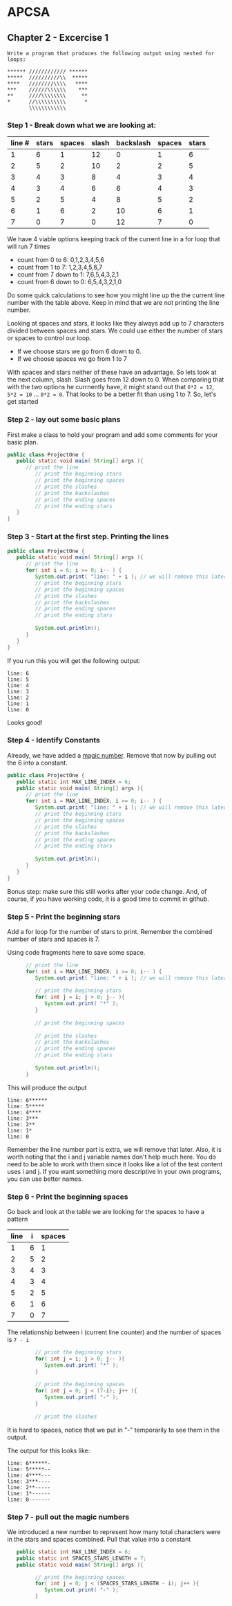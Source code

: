 # APCSA

## Chapter 2 - Excercise 1

```
Write a program that produces the following output using nested for loops:

****** //////////// ******
*****  //////////\\  *****
****   ////////\\\\   ****
***    //////\\\\\\    ***
**     ////\\\\\\\\     **
*      //\\\\\\\\\\      *
       \\\\\\\\\\\\
```

### Step 1 - Break down what we are looking at:

| line # | stars | spaces | slash | backslash | spaces | stars |
|--------|-------|--------|-------|-----------|--------|-------|
| 1      | 6     | 1      |  12   | 0         | 1      | 6     |
| 2      | 5     | 2      |  10   | 2         | 2      | 5     |
| 3      | 4     | 3      |  8    | 4         | 3      | 4     |
| 4      | 3     | 4      |  6    | 6         | 4      | 3     |
| 5      | 2     | 5      |  4    | 8         | 5      | 2     |
| 6      | 1     | 6      |  2    | 10        | 6      | 1     |
| 7      | 0     | 7      |  0    | 12        | 7      | 0     |

We have 4 viable options keeping track of the current line in a for loop that will run 7 times
* count from 0 to 6: 0,1,2,3,4,5,6
* count from 1 to 7: 1,2,3,4,5,6,7
* count from 7 down to 1: 7,6,5,4,3,2,1
* count from 6 down to 0: 6,5,4,3,2,1,0

Do some quick calculations to see how you might line up the the current line number with the table above. Keep in mind that we are not printing the line number.

Looking at spaces and stars, it looks like they always add up to 7 characters divided between spaces and stars. We could use either the number of stars or spaces to control our loop. 

* If we choose stars we go from 6 down to 0.
* If we choose spaces we go from 1 to 7 

With spaces and stars neither of these have an advantage. So lets look at the next column, slash. Slash goes from 12 down to 0. When comparing that with the two options he currnently have, it might stand out that `6*2 = 12`, `5*2 = 10` ... `0*2 = 0`. That looks to be a better fit than using 1 to 7. So, let's get started

### Step 2 - lay out some basic plans

First make a class to hold your program and add some comments for your basic plan.

```java
public class ProjectOne {
   public static void main( String[] args ){
      // print the line
         // print the beginning stars
         // print the beginning spaces
         // print the slashes
         // print the backslashes
         // print the ending spaces
         // print the ending stars
   }
}
```

### Step 3 - Start at the first step. Printing the lines

```java
public class ProjectOne {
   public static void main( String[] args ){
      // print the line
      for( int i = 6; i >= 0; i-- ) {
         System.out.print( "line: " + i ); // we will remove this later, it helps keep track of where we are for debugging
         // print the beginning stars
         // print the beginning spaces
         // print the slashes
         // print the backslashes
         // print the ending spaces
         // print the ending stars
         
         System.out.println();
      }
   }
}
```

If you run this you will get the following output:

```
line: 6
line: 5
line: 4
line: 3
line: 2
line: 1
line: 0
```

Looks good!

### Step 4 - Identify Constants

Already, we have added a [magic number](https://en.wikipedia.org/wiki/Magic_number_(programming)). Remove that now by pulling out the 6 into a constant.

```java
public class ProjectOne {
   public static int MAX_LINE_INDEX = 6;
   public static void main( String[] args ){
      // print the line
      for( int i = MAX_LINE_INDEX; i >= 0; i-- ) {
         System.out.print( "line: " + i ); // we will remove this later, it helps keep track of where we are for debugging
         // print the beginning stars
         // print the beginning spaces
         // print the slashes
         // print the backslashes
         // print the ending spaces
         // print the ending stars
         
         System.out.println();
      }
   }
}
```

Bonus step: make sure this still works after your code change. And, of course, if you have working code, it is a good time to commit in github.

### Step 5 - Print the beginning stars

Add a for loop for the number of stars to print. Remember the combined number of stars and spaces is 7.

Using code fragments here to save some space.

```java
      // print the line
      for( int i = MAX_LINE_INDEX; i >= 0; i-- ) {
         System.out.print( "line: " + i ); // we will remove this later, it helps keep track of where we are for debugging
         
         // print the beginning stars
         for( int j = i; j > 0; j-- ){
            System.out.print( "*" );
         }
         
         // print the beginning spaces
         
         // print the slashes
         // print the backslashes
         // print the ending spaces
         // print the ending stars
         
         System.out.println();
      }
```

This will produce the output 
```
line: 6******
line: 5*****
line: 4****
line: 3***
line: 2**
line: 1*
line: 0
```

Remember the line number part is extra, we will remove that later. Also, it is worth noting that the i and j variable names don't help much here. You do need to be able to work with them since it looks like a lot of the test content uses i and j. If you want something more descriptive in your own programs, you can use better names.

### Step 6 - Print the beginning spaces

Go back and look at the table we are looking for the spaces to have a pattern

| line | i | spaces |
|------|---|--------|
| 1    | 6 | 1      |
| 2    | 5 | 2      |
| 3    | 4 | 3      |
| 4    | 3 | 4      |
| 5    | 2 | 5      |
| 6    | 1 | 6      |
| 7    | 0 | 7      |

The relationship between i (current line counter) and the number of spaces is `7 - i`

```java
         // print the beginning stars
         for( int j = i; j > 0; j-- ){
            System.out.print( "*" );
         }
         
         // print the beginning spaces
         for( int j = 0; j < (7-i); j++ ){
            System.out.print( "-" );
         }
         
         // print the slashes
```

It is hard to spaces, notice that we put in "-" temporarily to see them in the output.

The output for this looks like: 

```
line: 6******-
line: 5*****--
line: 4****---
line: 3***----
line: 2**-----
line: 1*------
line: 0-------
```

### Step 7 - pull out the magic numbers

We introduced a new number to represent how many total characters were in the stars and spaces combined. Pull that value into a constant

```java
   public static int MAX_LINE_INDEX = 6;
   public static int SPACES_STARS_LENGTH = 7;
   public static void main( String[] args ){
```

```java
         // print the beginning spaces
         for( int j = 0; j < (SPACES_STARS_LENGTH - i); j++ ){
            System.out.print( "-" );
         }
```


